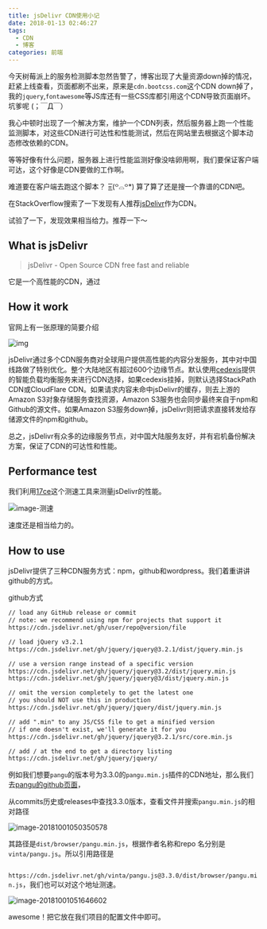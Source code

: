 ```yaml
---
title: jsDelivr CDN使用小记
date: 2018-01-13 02:46:27
tags:
  - CDN
  - 博客
categories: 前端
---
```


今天树莓派上的服务检测脚本忽然告警了，博客出现了大量资源down掉的情况，赶紧上线查看，页面都刷不出来，原来是`cdn.bootcss.com`这个CDN down掉了，我的`jquery`,`fontawesome`等JS库还有一些CSS库都引用这个CDN导致页面崩坏。坑爹呢  (；￣Д￣）

我心中顿时出现了一个解决方案，维护一个CDN列表，然后服务器上跑一个性能监测脚本，对这些CDN进行可达性和性能测试，然后在网站里去根据这个脚本动态修改依赖的CDN。

等等好像有什么问题，服务器上进行性能监测好像没啥卵用啊，我们要保证客户端可达，这个好像是CDN要做的工作啊。

难道要在客户端去跑这个脚本？ =͟͟͞͞(꒪⌓꒪*) 算了算了还是搜一个靠谱的CDN吧。

在StackOverflow搜索了一下发现有人推荐[jsDelivr](https://www.jsdelivr.com/)作为CDN。

试验了一下，发现效果相当给力。推荐一下～

<!--more-->

## What is jsDelivr 

> jsDelivr - Open Source CDN free fast and reliable

它是一个高性能的CDN，通过

## How it work

官网上有一张原理的简要介绍

![img](https://www.jsdelivr.com/img/network/infographics.png?v=d4a4024db2475bb20dc7a8166d98130a51606502)

jsDelivr通过多个CDN服务商对全球用户提供高性能的内容分发服务，其中对中国线路做了特别优化。整个大陆地区有超过600个边缘节点。默认使用[cedexis](https://www.cedexis.com/)提供的智能负载均衡服务来进行CDN选择，如果cedexis挂掉，则默认选择StackPath CDN或CloudFlare CDN。如果请求内容未命中jsDelivr的缓存，则去上游的Amazon S3对象存储服务查找资源，Amazon S3服务也会同步最终来自于npm和Github的源文件。如果Amazon S3服务down掉，jsDelivr则把请求直接转发给存储源文件的npm和github。

总之，jsDelivr有众多的边缘服务节点，对中国大陆服务友好，并有宕机备份解决方案，保证了CDN的可达性和性能。

## Performance test

我们利用[17ce](http://www.17ce.com/site)这个测速工具来测量jsDelivr的性能。

![image-测速](https://ws4.sinaimg.cn/large/006tNc79gy1fvs9h6ejrej30ql0dsgnq.jpg)

速度还是相当给力的。

## How to use

jsDelivr提供了三种CDN服务方式：npm，github和wordpress。我们着重讲讲github的方式。

github方式

```html
// load any GitHub release or commit
// note: we recommend using npm for projects that support it
https://cdn.jsdelivr.net/gh/user/repo@version/file

// load jQuery v3.2.1
https://cdn.jsdelivr.net/gh/jquery/jquery@3.2.1/dist/jquery.min.js

// use a version range instead of a specific version
https://cdn.jsdelivr.net/gh/jquery/jquery@3.2/dist/jquery.min.js
https://cdn.jsdelivr.net/gh/jquery/jquery@3/dist/jquery.min.js

// omit the version completely to get the latest one
// you should NOT use this in production
https://cdn.jsdelivr.net/gh/jquery/jquery/dist/jquery.min.js

// add ".min" to any JS/CSS file to get a minified version
// if one doesn't exist, we'll generate it for you
https://cdn.jsdelivr.net/gh/jquery/jquery@3.2.1/src/core.min.js

// add / at the end to get a directory listing
https://cdn.jsdelivr.net/gh/jquery/jquery/
```



例如我们想要`pangu`的版本号为3.3.0的`pangu.min.js`插件的CDN地址，那么我们去[pangu的github页面](https://github.com/vinta/pangu.js)，

从commits历史或releases中查找3.3.0版本，查看文件并搜索`pangu.min.js`的相对路径

![image-20181001050350578](https://ws3.sinaimg.cn/large/006tNc79gy1fvs9620zrwj31kw0emdi3.jpg)

其路径是`dist/browser/pangu.min.js`，根据作者名称和repo 名分别是`vinta/pangu.js`。所以引用路径是

` https://cdn.jsdelivr.net/gh/vinta/pangu.js@3.3.0/dist/browser/pangu.min.js`，我们也可以对这个地址测速。

![image-20181001051646602](https://ws4.sinaimg.cn/large/006tNc79gy1fvs9jgp1lkj30ma0djwgc.jpg)

awesome！把它放在我们项目的配置文件中即可。